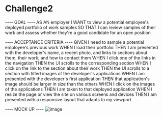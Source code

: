 # Challenge2

---- GOAL ----
AS AN employer
I WANT to view a potential employee's deployed portfolio of work samples
SO THAT I can review samples of their work and assess whether they're a good candidate for an open position

---- ACCEPTANCE CRITERIA ----
GIVEN I need to sample a potential employee's previous work
WHEN I load their portfolio
THEN I am presented with the developer's name, a recent photo, and links to sections about them, their work, and how to contact them
WHEN I click one of the links in the navigation
THEN the UI scrolls to the corresponding section
WHEN I click on the link to the section about their work
THEN the UI scrolls to a section with titled images of the developer's applications
WHEN I am presented with the developer's first application
THEN that application's image should be larger in size than the others
WHEN I click on the images of the applications
THEN I am taken to that deployed application
WHEN I resize the page or view the site on various screens and devices
THEN I am presented with a responsive layout that adapts to my viewport

---- MOCK UP ----
![image](https://courses.bootcampspot.com/courses/314/files/237168/download)
